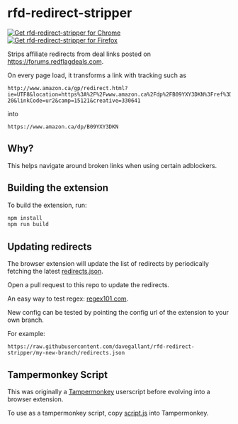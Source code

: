 # rfd-redirect-stripper

<a href="https://chromewebstore.google.com/detail/rfd-redirect-stripper/npnhoaofocjfjcjlglaihlhkbgaokmpa?authuser=0&hl=en"><img src="https://user-images.githubusercontent.com/585534/107280622-91a8ea80-6a26-11eb-8d07-77c548b28665.png" alt="Get rfd-redirect-stripper for Chrome"></a>
<a href="https://addons.mozilla.org/en-US/firefox/addon/rfd-redirect-stripper/"><img src="https://user-images.githubusercontent.com/585534/107280546-7b9b2a00-6a26-11eb-8f9f-f95932f4bfec.png" alt="Get rfd-redirect-stripper for Firefox"></a>

Strips affiliate redirects from deal links posted on <https://forums.redflagdeals.com>.

On every page load, it transforms a link with tracking such as 

```
http://www.amazon.ca/gp/redirect.html?ie=UTF8&location=https%3A%2F%2Fwww.amazon.ca%2Fdp%2FB09YXY3DKN%3Fref%3Dcm_sw_r_apan_dp_NX4HJ8HZ3XX2YK1J900A%26ref_%3Dcm_sw_r_apan_dp_NX4HJ8HZ3XX2YK1J900A%26social_share%3Dcm_sw_r_apan_dp_NX4HJ8HZ3XX2YK1J900A%26starsLeft%3D1%26skipTwisterOG%3D1&tag=redflagdealsc-20&linkCode=ur2&camp=15121&creative=330641
```

into

```
https://www.amazon.ca/dp/B09YXY3DKN
```

## Why?

This helps navigate around broken links when using certain adblockers.

## Building the extension

To build the extension, run:

```sh
npm install
npm run build
```

## Updating redirects

The browser extension will update the list of redirects by periodically fetching the latest [redirects.json](redirects.json).

Open a pull request to this repo to update the redirects.

An easy way to test regex: [regex101.com](https://regex101.com/).

New config can be tested by pointing the config url of the extension to your own branch.

For example:

```text
https://raw.githubusercontent.com/davegallant/rfd-redirect-stripper/my-new-branch/redirects.json
```

## Tampermonkey Script

This was originally a [Tampermonkey](https://www.tampermonkey.net/) userscript before evolving into a browser extension.

To use as a tampermonkey script, copy [script.js](./script.js) into Tampermonkey.
